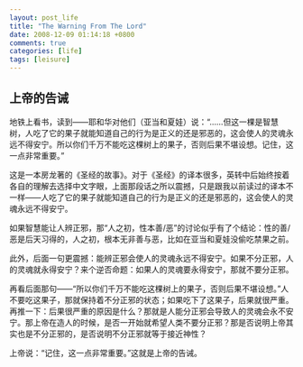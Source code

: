 ```yaml
---
layout: post_life
title: "The Warning From The Lord"
date: 2008-12-09 01:14:18 +0800
comments: true
categories: [life]
tags: [leisure]
---
```


## 上帝的告诫

地铁上看书，读到——耶和华对他们（亚当和夏娃）说：“……但这一棵是智慧树，人吃了它的果子就能知道自己的行为是正义的还是邪恶的，这会使人的灵魂永远不得安宁。所以你们千万不能吃这棵树上的果子，否则后果不堪设想。记住，这一点非常重要。”

这是一本房龙著的《圣经的故事》。对于《圣经》的译本很多，英转中后始终按着各自的理解去选择中文字眼，上面那段话之所以震撼，只是跟我以前读过的译本不一样——人吃了它的果子就能知道自己的行为是正义的还是邪恶的，这会使人的灵魂永远不得安宁。

如果智慧能让人辨正邪，那“人之初，性本善/恶”的讨论似乎有了个结论：性的善/恶是后天习得的，人之初，根本无非善与恶，比如在亚当和夏娃没偷吃禁果之前。

此外，后面一句更震撼：能辨正邪会使人的灵魂永远不得安宁。如果不分正邪，人的灵魂就永得安宁？来个逆否命题：如果人的灵魂要永得安宁，那就不要分正邪。

再看后面那句——“所以你们千万不能吃这棵树上的果子，否则后果不堪设想。”人不要吃这果子，那就保持着不分正邪的状态；如果吃下了这果子，后果就很严重。再推一下：后果很严重的原因是什么？那就是人能分正邪会导致人的灵魂会永不安宁。那上帝在造人的时候，是否一开始就希望人类不要分正邪？那是否说明上帝其实也是不分正邪的，是否说明不分正邪就等于接近神性？

上帝说：“记住，这一点非常重要。”这就是上帝的告诫。

